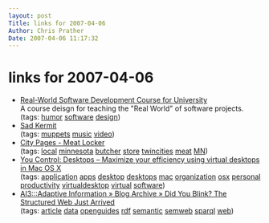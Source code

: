 ```yaml
---
layout: post
Title: links for 2007-04-06  
Author: Chris Prather
Date: 2007-04-06 11:17:32
---
```


# links for 2007-04-06
<ul class="delicious">
	<li>
		<div class="delicious-link"><a href="http://jcooney.net/archive/2007/04/04/48184.aspx">Real-World Software Development Course for University</a></div>
		<div class="delicious-extended">A course deisgn for teaching the "Real World" of software projects.</div>
		<div class="delicious-tags">(tags: <a href="http://del.icio.us/perigrin/humor">humor</a> <a href="http://del.icio.us/perigrin/software">software</a> <a href="http://del.icio.us/perigrin/design">design</a>)</div>
	</li>
	<li>
		<div class="delicious-link"><a href="http://sadkermit.com/video.html">Sad Kermit</a></div>
		<div class="delicious-tags">(tags: <a href="http://del.icio.us/perigrin/muppets">muppets</a> <a href="http://del.icio.us/perigrin/music">music</a> <a href="http://del.icio.us/perigrin/video">video</a>)</div>
	</li>
	<li>
		<div class="delicious-link"><a href="http://citypages.com/databank/26/1292/article13656.asp">City Pages - Meat Locker</a></div>
		<div class="delicious-tags">(tags: <a href="http://del.icio.us/perigrin/local">local</a> <a href="http://del.icio.us/perigrin/minnesota">minnesota</a> <a href="http://del.icio.us/perigrin/butcher">butcher</a> <a href="http://del.icio.us/perigrin/store">store</a> <a href="http://del.icio.us/perigrin/twincities">twincities</a> <a href="http://del.icio.us/perigrin/meat">meat</a> <a href="http://del.icio.us/perigrin/MN">MN</a>)</div>
	</li>
	<li>
		<div class="delicious-link"><a href="http://www.yousoftware.com/desktops/desktops.php">You Control: Desktops – Maximize your efficiency using virtual desktops in Mac OS X</a></div>
		<div class="delicious-tags">(tags: <a href="http://del.icio.us/perigrin/application">application</a> <a href="http://del.icio.us/perigrin/apps">apps</a> <a href="http://del.icio.us/perigrin/desktop">desktop</a> <a href="http://del.icio.us/perigrin/desktops">desktops</a> <a href="http://del.icio.us/perigrin/mac">mac</a> <a href="http://del.icio.us/perigrin/organization">organization</a> <a href="http://del.icio.us/perigrin/osx">osx</a> <a href="http://del.icio.us/perigrin/personal">personal</a> <a href="http://del.icio.us/perigrin/productivity">productivity</a> <a href="http://del.icio.us/perigrin/virtualdesktop">virtualdesktop</a> <a href="http://del.icio.us/perigrin/virtual">virtual</a> <a href="http://del.icio.us/perigrin/software">software</a>)</div>
	</li>
	<li>
		<div class="delicious-link"><a href="http://www.mkbergman.com/?p=354">AI3:::Adaptive Information » Blog Archive » Did You Blink? The Structured Web Just Arrived</a></div>
		<div class="delicious-tags">(tags: <a href="http://del.icio.us/perigrin/article">article</a> <a href="http://del.icio.us/perigrin/data">data</a> <a href="http://del.icio.us/perigrin/openguides">openguides</a> <a href="http://del.icio.us/perigrin/rdf">rdf</a> <a href="http://del.icio.us/perigrin/semantic">semantic</a> <a href="http://del.icio.us/perigrin/semweb">semweb</a> <a href="http://del.icio.us/perigrin/sparql">sparql</a> <a href="http://del.icio.us/perigrin/web">web</a>)</div>
	</li>
</ul>

